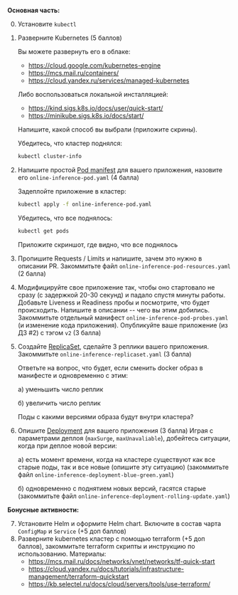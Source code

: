 **Основная часть:**

0. Установите `kubectl`
1. Разверните Kubernetes (5 баллов)

   Вы можете развернуть его в облаке:
   - https://cloud.google.com/kubernetes-engine
   - https://mcs.mail.ru/containers/
   - https://cloud.yandex.ru/services/managed-kubernetes

   Либо воспользоваться локальной инсталляцией:
   - https://kind.sigs.k8s.io/docs/user/quick-start/
   - https://minikube.sigs.k8s.io/docs/start/

   Напишите, какой способ вы выбрали (приложите скрины).

   Убедитесь, что кластер поднялся:
   ```bash
   kubectl cluster-info
   ```

2. Напишите простой [Pod manifest](https://kubernetes.io/docs/concepts/workloads/pods/) для вашего приложения, назовите его `online-inference-pod.yaml` (4 балла)

   Задеплойте приложение в кластер:
   ```bash
   kubectl apply -f online-inference-pod.yaml
   ```
   Убедитесь, что все поднялось:
   ```bash
   kubectl get pods
   ```
   Приложите скриншот, где видно, что все поднялось

3. Пропишите Requests / Limits и напишите, зачем это нужно в описании PR. Закоммитьте файл `online-inference-pod-resources.yaml` (2 балла)

4. Модифицируйте свое приложение так, чтобы оно стартовало не сразу (с задержкой 20-30 секунд) и падало спустя минуты работы. Добавьте Liveness и Readiness пробы и посмотрите, что будет происходить.
   Напишите в описании -- чего вы этим добились. Закоммитьте отдельный манифест `online-inference-pod-probes.yaml` (и изменение кода приложения). Опубликуйте ваше приложение (из ДЗ #2) с тэгом `v2` (3 балла)

5. Создайте [ReplicaSet](https://kubernetes.io/docs/concepts/workloads/controllers/replicaset/), сделайте 3 реплики вашего приложения. Закоммитьте `online-inference-replicaset.yaml` (3 балла)

   Ответьте на вопрос, что будет, если сменить docker образ в манифесте и одновременно с этим:

   a) уменьшить число реплик

   б) увеличить число реплик

   Поды с какими версиями образа будут внутри кластера?

6. Опишите [Deployment](https://kubernetes.io/docs/concepts/workloads/controllers/deployment/) для вашего приложения (3 балла)
   Играя с параметрами деплоя (`maxSurge`, `maxUnavaliable`), добейтесь ситуации, когда при деплое новой версии:

   a) есть момент времени, когда на кластере существуют как все старые поды, так и все новые (опишите эту ситуацию) (закоммитьте файл `online-inference-deployment-blue-green.yaml`)

   б) одновременно с поднятием новых версий, гасятся старые (закоммитьте файл `online-inference-deployment-rolling-update.yaml`)

**Бонусные активности:**

7. Установите Helm и оформите Helm chart. Включите в состав чарта `ConfigMap` и `Service` (+5 доп баллов)
8. Разверните kubernetes кластер с помощью terraform (+5 доп баллов), закоммитьте terraform скрипты и инструкцию по использованию.
Материалы:
   - https://mcs.mail.ru/docs/networks/vnet/networks/tf-quick-start
   - https://cloud.yandex.ru/docs/tutorials/infrastructure-management/terraform-quickstart
   - https://kb.selectel.ru/docs/cloud/servers/tools/use-terraform/
